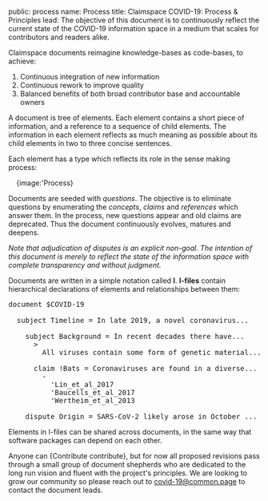 public: process
name: Process
title: Claimspace COVID-19: Process & Principles
lead: The objective of this document is to continuously reflect the current state of the COVID-19 information space in a medium that scales for contributors and readers alike.

Claimspace documents reimagine knowledge-bases as code-bases, to achieve:

  1. Continuous integration of new information
  2. Continuous rework to improve quality
  3. Balanced benefits of both broad contributor base and accountable owners

A document is tree of elements. Each element contains a short piece of information, and a reference to a sequence of child elements. The information in each element reflects as much meaning as possible about its child elements in two to three concise sentences.

Each element has a type which reflects its role in the sense making process:

<div style="margin-left: 16px;">{image:'Process}</div>

Documents are seeded with *questions*. The objective is to eliminate questions by enumerating the *concepts*, *claims* and *references* which answer them. In the process, new questions appear and old claims are deprecated. Thus the document continuously evolves, matures and deepens.

*Note that adjudication of disputes is an explicit non-goal. The intention of this document is merely to reflect the state of the information space with complete transparency and without judgment.*

Documents are written in a simple notation called **I**. **I-files** contain hierarchical declarations of elements and relationships between them:

<pre>
document $COVID-19

  subject Timeline = In late 2019, a novel coronavirus...

    subject Background = In recent decades there have...
      >
        All viruses contain some form of genetic material...

      claim !Bats = Coronaviruses are found in a diverse...
        -
          'Lin_et_al_2017
          'Baucells_et_al_2017
          'Wertheim_et_al_2013

    dispute Origin = SARS-CoV-2 likely arose in October ...
</pre>

Elements in I-files can be shared across documents, in the same way that software packages can depend on each other.

Anyone can {Contribute contribute}, but for now all proposed revisions pass through a small group of document shepherds who are dedicated to the long run vision and fluent with the project's principles. We are looking to grow our community so please reach out to covid-19@common.page to contact the document leads.
